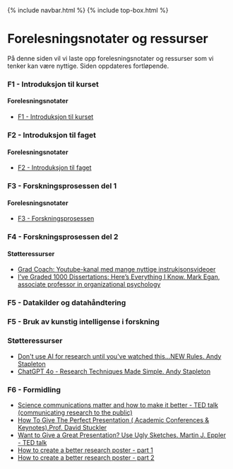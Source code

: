 {% include navbar.html %}  {% include top-box.html %}
# Forelesningsnotater og ressurser
På denne siden vil vi laste opp forelesningsnotater og ressurser som vi tenker kan være nyttige. Siden oppdateres fortløpende.

### F1 - Introduksjon til kurset
#### Forelesningsnotater
* [F1 - Introduksjon til kurset](https://uit-sok-3024-H25.github.io/assets/F1_sok_3024_H25.pdf)

### F2 - Introduksjon til faget
#### Forelesningsnotater
* [F2 - Introduksjon til faget](https://uit-sok-3024-H25.github.io/assets/F2_sok_3024_H25.pdf)
  
### F3 - Forskningsprosessen del 1

#### Forelesningsnotater

* [F3 - Forskningsprosessen](https://uit-sok-3024-H25.github.io/assets/F3_sok_3024_H25_forskninsgprosessen.pdf)

  
### F4 - Forskningsprosessen del 2

#### Støtteressurser
* [Grad Coach: Youtube-kanal med mange nyttige instrukjsonsvideoer](https://www.youtube.com/@GradCoach)
* [I’ve Graded 1000 Dissertations: Here’s Everything I Know.  Mark Egan, associate professor in organizational psychology](https://www.youtube.com/watch?v=dv3Bo5jJhWM)
  
### F5 - Datakilder og datahåndtering

### F5 - Bruk av kunstig intelligense i forskning

### Støtteressurser
* [Don't use AI for research until you've watched this...NEW Rules. Andy Stapleton](https://www.youtube.com/watch?v=KC1KPvBm51E)
* [ChatGPT 4o - Research Techniques Made Simple. Andy Stapleton](https://www.youtube.com/watch?v=-Th29mUlA2s)

  
### F6 - Formidling
* [Science communications matter and how to make it better - TED talk (communicating research to the public)](https://www.youtube.com/watch?v=7Rt8sgt7gNE)
* [How To Give The Perfect Presentation ( Academic Conferences & Keynotes).Prof. David Stuckler](https://www.youtube.com/watch?v=0Vjh5d5rez0)
* [Want to Give a Great Presentation? Use Ugly Sketches. Martin J. Eppler - TED talk](https://www.youtube.com/watch?v=0Vjh5d5rez0)
* [How to create a better research poster - part 1](https://youtu.be/1RwJbhkCA58)
* [How to create a better research poster - part 2](https://youtu.be/SYk29tnxASs)






